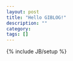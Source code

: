 ```yaml
---
layout: post
title: "Hello GIBLOG!"
description: ""
category: 
tags: []
---
```

{% include JB/setup %}
